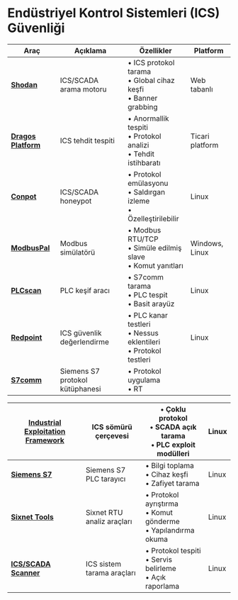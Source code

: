 # Endüstriyel Kontrol Sistemleri (ICS) Güvenliği

| Araç                                                    | Açıklama                        | Özellikler                                                          | Platform        |
| ------------------------------------------------------- | ------------------------------- | ------------------------------------------------------------------- | --------------- |
| [**Shodan**](https://www.shodan.io/)                    | ICS/SCADA arama motoru          | • ICS protokol tarama<br>• Global cihaz keşfi<br>• Banner grabbing  | Web tabanlı     |
| [**Dragos Platform**](https://www.dragos.com/platform/) | ICS tehdit tespiti              | • Anormallik tespiti<br>• Protokol analizi<br>• Tehdit istihbaratı  | Ticari platform |
| [**Conpot**](https://github.com/mushorg/conpot)         | ICS/SCADA honeypot              | • Protokol emülasyonu<br>• Saldırgan izleme<br>• Özelleştirilebilir | Linux           |
| [**ModbusPal**](https://github.com/djformby/CANAPE)     | Modbus simülatörü               | • Modbus RTU/TCP<br>• Simüle edilmiş slave<br>• Komut yanıtları     | Windows, Linux  |
| [**PLCscan**](https://github.com/meeas/plcscan)         | PLC keşif aracı                 | • S7comm tarama<br>• PLC tespit<br>• Basit arayüz                   | Linux           |
| [**Redpoint**](https://www.digitalbond.com/redpoint/)   | ICS güvenlik değerlendirme      | • PLC kanar testleri<br>• Nessus eklentileri<br>• Protokol testleri | Linux           |
| [**S7comm**](https://github.com/sourceperl/pyModbusTCP) | Siemens S7 protokol kütüphanesi | • Protokol uygulama<br>• RT                                         |                 |

| [**Industrial Exploitation Framework**](https://github.com/dark-lbp/isf) | ICS sömürü çerçevesi       | • Çoklu protokol<br>• SCADA açık tarama<br>• PLC exploit modülleri | Linux |
| ------------------------------------------------------------------------ | -------------------------- | ------------------------------------------------------------------ | ----- |
| [**Siemens S7**](https://github.com/klsecservices/s7scan)                | Siemens S7 PLC tarayıcı    | • Bilgi toplama<br>• Cihaz keşfi<br>• Zafiyet tarama               | Linux |
| [**Sixnet Tools**](https://github.com/mfontanini/sixnet-tools)           | Sixnet RTU analiz araçları | • Protokol ayrıştırma<br>• Komut gönderme<br>• Yapılandırma okuma  | Linux |
| [**ICS/SCADA Scanner**](https://github.com/w3h/icsmaster)                | ICS sistem tarama araçları | • Protokol tespiti<br>• Servis belirleme<br>• Açık raporlama       | Linux |

